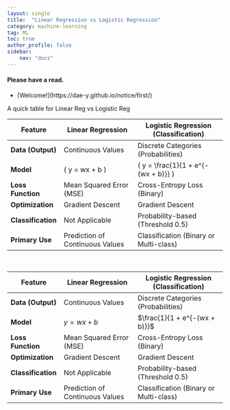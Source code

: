 ```yaml
---
layout: single
title:  "Linear Regression vs Logistic Regression"
category: machine-learning
tag: ML
toc: true
author_profile: false
sidebar:
    nav: "docs"
---
```


<div class="notice--success">
<h4>Please have a read.</h4>
<ul>
	<li>[Welcome!](https://dae-y.github.io/notice/first/)</li>
</ul>
</div>

A quick table for Linear Reg vs Logistic Reg

| Feature             | Linear Regression           | Logistic Regression (Classification)      |
|---------------------|-----------------------------|-------------------------------------------|
| **Data (Output)**   | Continuous Values           | Discrete Categories (Probabilities)       |
| **Model**           | \( y = wx + b \)           | \( y = \frac{1}{1 + e^{-(wx + b)}} \)    |
| **Loss Function**   | Mean Squared Error (MSE)    | Cross-Entropy Loss (Binary)               |
| **Optimization**    | Gradient Descent            | Gradient Descent                          |
| **Classification**  | Not Applicable              | Probability-based (Threshold 0.5)        |
| **Primary Use**     | Prediction of Continuous Values | Classification (Binary or Multi-class) |

<br>

| Feature                | Linear Regression          | Logistic Regression (Classification)    |
|------------------------|---------------------------|----------------------------------------|
| **Data (Output)** | Continuous Values         | Discrete Categories (Probabilities)     |
| **Model** | $y = wx + b$              | $\frac{1}{1 + e^{-(wx + b)}}$          |
| **Loss Function** | Mean Squared Error (MSE)  | Cross-Entropy Loss (Binary)            |
| **Optimization** | Gradient Descent          | Gradient Descent                        |
| **Classification** | Not Applicable            | Probability-based (Threshold 0.5)      |
| **Primary Use** | Prediction of Continuous Values | Classification (Binary or Multi-class) |
